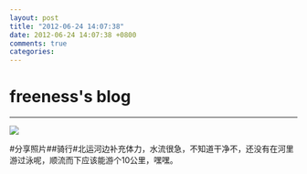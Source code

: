 ```yaml
---
layout: post
title: "2012-06-24 14:07:38"
date: 2012-06-24 14:07:38 +0800
comments: true
categories: 
---
```


# freeness's blog

----------

![](http://okqmqrbgo.bkt.clouddn.com/201206241407381.jpg)

>
\#分享照片\#\#骑行\#北运河边补充体力，水流很急，不知道干净不，还没有在河里游过泳呢，顺流而下应该能游个10公里，嘿嘿。